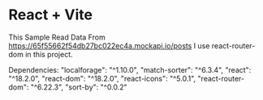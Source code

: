 # React + Vite

This Sample Read Data From
https://65f55662f54db27bc022ec4a.mockapi.io/posts
I use react-router-dom in this project.

Dependencies:
"localforage": "^1.10.0",
"match-sorter": "^6.3.4",
"react": "^18.2.0",
"react-dom": "^18.2.0",
"react-icons": "^5.0.1",
"react-router-dom": "^6.22.3",
"sort-by": "^0.0.2"

